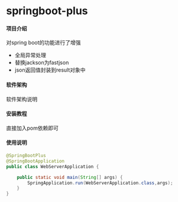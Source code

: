 # springboot-plus

#### 项目介绍
对spring boot的功能进行了增强

- 全局异常处理
- 替换jackson为fastjson
- json返回值封装到result对象中

#### 软件架构
软件架构说明


#### 安装教程

直接加入pom依赖即可

#### 使用说明

```java
@SpringBootPlus
@SpringBootApplication
public class WebServerApplication {

    public static void main(String[] args) {
        SpringApplication.run(WebServerApplication.class,args);
    }
}
```

